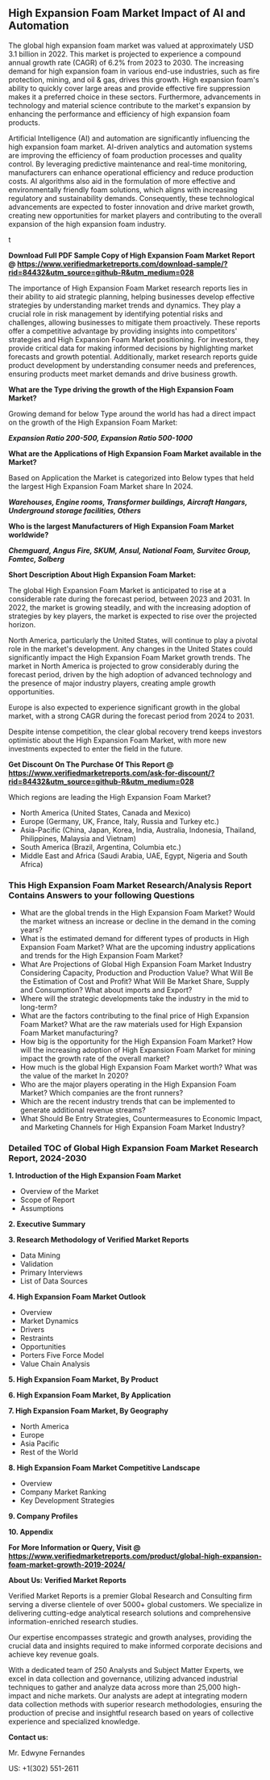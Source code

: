 <h2>High Expansion Foam Market Impact of AI and Automation</h2><p>The global high expansion foam market was valued at approximately USD 3.1 billion in 2022. This market is projected to experience a compound annual growth rate (CAGR) of 6.2% from 2023 to 2030. The increasing demand for high expansion foam in various end-use industries, such as fire protection, mining, and oil & gas, drives this growth. High expansion foam's ability to quickly cover large areas and provide effective fire suppression makes it a preferred choice in these sectors. Furthermore, advancements in technology and material science contribute to the market's expansion by enhancing the performance and efficiency of high expansion foam products.</p><p>Artificial Intelligence (AI) and automation are significantly influencing the high expansion foam market. AI-driven analytics and automation systems are improving the efficiency of foam production processes and quality control. By leveraging predictive maintenance and real-time monitoring, manufacturers can enhance operational efficiency and reduce production costs. AI algorithms also aid in the formulation of more effective and environmentally friendly foam solutions, which aligns with increasing regulatory and sustainability demands. Consequently, these technological advancements are expected to foster innovation and drive market growth, creating new opportunities for market players and contributing to the overall expansion of the high expansion foam industry.</p>t</p><p id="" class=""><strong>Download Full PDF Sample Copy of High Expansion Foam Market Report @ <a href="https://www.verifiedmarketreports.com/download-sample/?rid=84432&utm_source=github-R&utm_medium=028" target="_blank">https://www.verifiedmarketreports.com/download-sample/?rid=84432&utm_source=github-R&utm_medium=028</a></strong></p><p>The importance of&nbsp;High Expansion Foam Market research reports lies in their ability to aid strategic planning, helping businesses develop effective strategies by understanding market trends and dynamics. They play a crucial role in risk management by identifying potential risks and challenges, allowing businesses to mitigate them proactively. These reports offer a competitive advantage by providing insights into competitors' strategies and High Expansion Foam Market positioning. For investors, they provide critical data for making informed decisions by highlighting market forecasts and growth potential. Additionally, market research reports guide product development by understanding consumer needs and preferences, ensuring products meet market demands and drive business growth.</p><p><strong>What are the&nbsp;Type driving the growth of the High Expansion Foam Market?</strong></p><p id="" class="">Growing demand for below Type around the world has had a direct impact on the growth of the High Expansion Foam Market:</p><em><strong>Expansion Ratio 200-500, Expansion Ratio 500-1000</strong></em></p><strong>What are the&nbsp;Applications&nbsp;of High Expansion Foam Market available in the Market?</strong></p><p id="" class="">Based on Application the Market is categorized into Below types that held the largest High Expansion Foam Market share In 2024.</p><em><strong>Warehouses, Engine rooms, Transformer buildings, Aircraft Hangars, Underground storage facilities, Others</strong></em></p><strong>Who is the largest Manufacturers of High Expansion Foam Market worldwide?</strong></p><p><em><strong>Chemguard, Angus Fire, SKUM, Ansul, National Foam, Survitec Group, Fomtec, Solberg</strong></em></p><p id="" class=""><strong>Short Description About High Expansion Foam Market:</strong></p><p>The global High Expansion Foam Market is anticipated to rise at a considerable rate during the forecast period, between 2023 and 2031. In 2022, the market is growing steadily, and with the increasing adoption of strategies by key players, the market is expected to rise over the projected horizon.</p><p>North America, particularly the United States, will continue to play a pivotal role in the market's development. Any changes in the United States could significantly impact the High Expansion Foam Market growth trends. The market in North America is projected to grow considerably during the forecast period, driven by the high adoption of advanced technology and the presence of major industry players, creating ample growth opportunities.</p><p>Europe is also expected to experience significant growth in the global market, with a strong CAGR during the forecast period from 2024 to 2031.</p><p>Despite intense competition, the clear global recovery trend keeps investors optimistic about the High Expansion Foam Market, with more new investments expected to enter the field in the future.</p><p id="" class=""><strong>Get Discount On The Purchase Of This Report @ <a href="https://www.verifiedmarketreports.com/ask-for-discount/?rid=84432&utm_source=github-R&utm_medium=028" target="_blank">https://www.verifiedmarketreports.com/ask-for-discount/?rid=84432&utm_source=github-R&utm_medium=028</a></strong></p>Which regions are leading the High Expansion Foam Market?</p><ul><li>North America (United States, Canada and Mexico)</li><li>Europe (Germany, UK, France, Italy, Russia and Turkey etc.)</li><li>Asia-Pacific (China, Japan, Korea, India, Australia, Indonesia, Thailand, Philippines, Malaysia and Vietnam)</li><li>South America (Brazil, Argentina, Columbia etc.)</li><li>Middle East and Africa (Saudi Arabia, UAE, Egypt, Nigeria and South Africa)</li></ul><h3 id="" class="">This High Expansion Foam Market Research/Analysis Report Contains Answers to your following Questions</h3><ul><li>What are the global trends in the High Expansion Foam Market? Would the market witness an increase or decline in the demand in the coming years?</li><li>What is the estimated demand for different types of products in High Expansion Foam Market? What are the upcoming industry applications and trends for the High Expansion Foam Market?</li><li>What Are Projections of Global High Expansion Foam Market Industry Considering Capacity, Production and Production Value? What Will Be the Estimation of Cost and Profit? What Will Be Market Share, Supply and Consumption? What about imports and Export?</li><li>Where will the strategic developments take the industry in the mid to long-term?</li><li>What are the factors contributing to the final price of High Expansion Foam Market? What are the raw materials used for High Expansion Foam Market manufacturing?</li><li>How big is the opportunity for the High Expansion Foam Market? How will the increasing adoption of High Expansion Foam Market for mining impact the growth rate of the overall market?</li><li>How much is the global High Expansion Foam Market worth? What was the value of the market In 2020?</li><li>Who are the major players operating in the High Expansion Foam Market? Which companies are the front runners?</li><li>Which are the recent industry trends that can be implemented to generate additional revenue streams?</li><li>What Should Be Entry Strategies, Countermeasures to Economic Impact, and Marketing Channels for High Expansion Foam Market Industry?</li></ul><h3 id="" class="">Detailed TOC of Global High Expansion Foam Market Research Report, 2024-2030</h3><p id="" class=""><strong>1. Introduction of the High Expansion Foam Market</strong></p><ul><li>Overview of the Market</li><li>Scope of Report</li><li>Assumptions</li></ul><p id="" class=""><strong>2. Executive Summary</strong></p><p id="" class=""><strong>3. Research Methodology of Verified Market Reports</strong></p><ul><li>Data Mining</li><li>Validation</li><li>Primary Interviews</li><li>List of Data Sources</li></ul><p id="" class=""><strong>4. High Expansion Foam Market Outlook</strong></p><ul><li>Overview</li><li>Market Dynamics</li><li>Drivers</li><li>Restraints</li><li>Opportunities</li><li>Porters Five Force Model</li><li>Value Chain Analysis</li></ul><p id="" class=""><strong>5. High Expansion Foam Market, By Product</strong></p><p id="" class=""><strong>6. High Expansion Foam Market, By Application</strong></p><p id="" class=""><strong>7. High Expansion Foam Market, By Geography</strong></p><ul><li>North America</li><li>Europe</li><li>Asia Pacific</li><li>Rest of the World</li></ul><p id="" class=""><strong>8. High Expansion Foam Market Competitive Landscape</strong></p><ul><li>Overview</li><li>Company Market Ranking</li><li>Key Development Strategies</li></ul><p id="" class=""><strong>9. Company Profiles</strong></p><p id="" class=""><strong>10. Appendix</strong></p><p id="" class=""><strong>For More Information or Query, Visit @ <a href="https://www.verifiedmarketreports.com/product/global-high-expansion-foam-market-growth-2019-2024/" target="_blank">https://www.verifiedmarketreports.com/product/global-high-expansion-foam-market-growth-2019-2024/</a></strong></p><p id="" class=""><strong>About Us: Verified Market Reports</strong></p><p id="" class="">Verified Market Reports is a premier Global Research and Consulting firm serving a diverse clientele of over 5000+ global customers. We specialize in delivering cutting-edge analytical research solutions and comprehensive information-enriched research studies.</p><p id="" class="">Our expertise encompasses strategic and growth analyses, providing the crucial data and insights required to make informed corporate decisions and achieve key revenue goals.</p><p id="" class="">With a dedicated team of 250 Analysts and Subject Matter Experts, we excel in data collection and governance, utilizing advanced industrial techniques to gather and analyze data across more than 25,000 high-impact and niche markets. Our analysts are adept at integrating modern data collection methods with superior research methodologies, ensuring the production of precise and insightful research based on years of collective experience and specialized knowledge.</p><p id="" class=""><strong>Contact us:</strong></p><p id="" class="">Mr. Edwyne Fernandes</p><p id="" class="">US: +1(302) 551-2611</p>